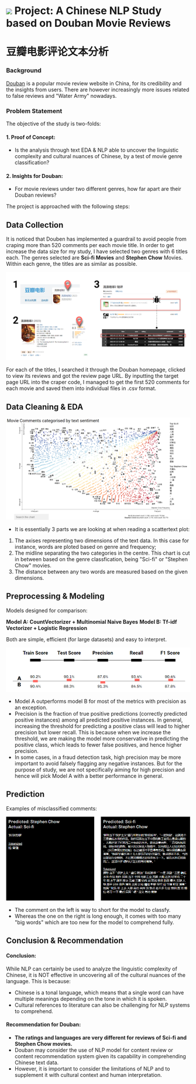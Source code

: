 # ![](https://ga-dash.s3.amazonaws.com/production/assets/logo-9f88ae6c9c3871690e33280fcf557f33.png) Project: A Chinese NLP Study based on Douban Movie Reviews
# 豆瓣电影评论文本分析

### Background

[Douban](https://www.douban.com/) is a popular movie review website in China, for its credibility and the insights from users. There are however increasingly more issues related to false reviews and "Water Army" nowadays.

### Problem Statement

The objective of the study is two-folds:

#### 1. Proof of Concept: 
- Is the analysis through text EDA & NLP able to uncover the linguistic complexity and cultural nuances of Chinese, by a test of movie genre classification?

#### 2. Insights for Douban:
- For movie reviews under two different genres, how far apart are their Douban reviews? 

The project is approached with the following steps:

## Data Collection
It is noticed that Douben has implemented a guardrail to avoid people from craping more than 520 comments per each movie title. In order to get increase the data size for my study, I have selected two genres with 6 titles each. The genres selected are **Sci-fi Movies** and **Stephen Chow** Movies. Within each genre, the titles are as similar as possible. 

![douban](./assets/douban.png)

For each of the titles, I searched it through the Douban homepage, clicked to view its reviews and got the review page URL. By inputting the target page URL into the craper code, I managed to get the first 520 comments for each movie and saved them into individual files in .csv format.

## Data Cleaning & EDA

![scattertext_genre](./assets/scattertext_genre.png)

- It is essentially 3 parts we are looking at when reading a scattertext plot:
1. The axises representing two dimensions of the text data. In this case for instance, words are ploted based on genre and frequency;
2. The midline separating the two categories in the centre. This chart is cut in between based on the genre classfication, being "Sci-fi" or "Stephen Chow" movies.
3. The distance between any two words are measured based on the given dimensions. 

## Preprocessing & Modeling

Models designed for comparison:

**Model A: CountVectorizer + Multinomial Naive Bayes**
**Model B: Tf-idf Vectorizer + Logistic Regression**

Both are simple, efficient (for large datasets) and easy to interpret. 

![model_comparison](./assets/model_comparison.png)

- Model A outperforms model B for most of the metrics with precision as an exception. 
- Precision is the fraction of true positive predictions (correctly predicted positive instances) among all predicted positive instances. In general, increasing the threshold for predicting a positive class will lead to higher precision but lower recall. This is because when we increase the threshold, we are making the model more conservative in predicting the positive class, which leads to fewer false positives, and hence higher precision.
- In some cases, in a fraud detection task, high precision may be more important to avoid falsely flagging any negative instances. But for the purpose of study, we are not specifically aiming for high precision and hence will pick Model A with a better performance in general.

## Prediction

Examples of misclassified comments:

![misclassified](./assets/misclassified.png)

- The comment on the left is way to short for the model to classfy. 
- Whereas the one on the right is long enough, it comes with too many "big words" which are too new for the model to comprehend fully. 

## Conclusion & Recommendation

#### Conclusion:

While NLP can certainly be used to analyze the linguistic complexity of Chinese, it is NOT effective in uncovering all of the cultural nuances of the language. This is because:

- Chinese is a tonal language, which means that a single word can have multiple meanings depending on the tone in which it is spoken.
- Cultural references to literature can also be challenging for NLP systems to comprehend.


#### Recommendation for Douban:

- **The ratings and languages are very different for reviews of Sci-fi and Stephen Chow movies.**
- Douban may consider the use of NLP model for content review or content recommendation system given its capability in comprehending Chinese text data.
- However, it is important to consider the limitations of NLP and to supplement it with cultural context and human interpretation.

